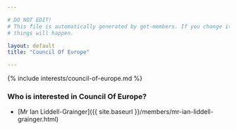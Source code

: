 ```yaml
---

# DO NOT EDIT!
# This file is automatically generated by get-members. If you change it, bad
# things will happen.

layout: default
title: "Council Of Europe"

---
```


{% include interests/council-of-europe.md %}

### Who is interested in Council Of Europe?


* [Mr Ian Liddell-Grainger]({{ site.baseurl }}/members/mr-ian-liddell-grainger.html)
